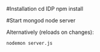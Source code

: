 #Installation
    cd IDP
    npm install

#Start
    mongod
    node server

Alternatively (reloads on changes):

    nodemon server.js
